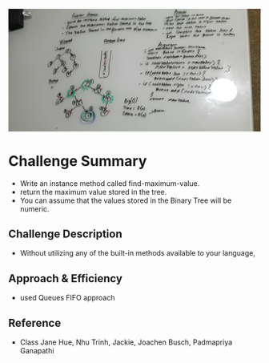 ![breadthTraversal](../assets/maximumvalue.jpg)
# Challenge Summary
* Write an instance method called find-maximum-value.
* return the maximum value stored in the tree. 
* You can assume that the values stored in the Binary Tree will be numeric.

## Challenge Description
* Without utilizing any of the built-in methods available to your language, 


## Approach & Efficiency
* used Queues FIFO approach 
## Reference
* Class Jane Hue, Nhu Trinh, Jackie, Joachen Busch, Padmapriya Ganapathi
